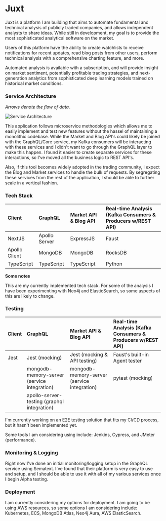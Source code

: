 # Juxt

Juxt is a platform I am building that aims to automate fundamental and technical analysis of publicly traded companies, and allows independent analysts to share ideas. While still in development, my goal is to provide the most sophisticated analytical software on the market.

Users of this platform have the ability to create watchlists to receive notifications for recent updates, read blog posts from other users, perform technical analysis with a comprehensive charting feature, and more.

Automated analysis is available with a subscription, and will provide insight on market sentiment, potentially profitable trading strategies, and next-generation analytics from sophisticated deep learning models trained on historical market conditions.

### Service Architecture

_Arrows denote the flow of data._

![Service Architecture](https://github.com/pererasys/hedger-local/blob/master/docs/resources/architecture.png?raw=true)

This application follows microservice methodologies which allows me to easily implement and test new features without the hassel of maintaining a monolithic codebase. While the Market and Blog API's could likely be joined with the GraphQL/Core service, my Kafka consumers will be interacting with these services and I didn't want to go through the GraphQL layer to make this happen. I found it easier to create separate services for these interactions, so I've moved all the business logic to REST API's.

Also, if this tool becomes widely adopted in the trading community, I expect the Blog and Market services to handle the bulk of requests. By segregating these services from the rest of the application, I should be able to further scale in a vertical fashion.

### Tech Stack

|**Client**|**GraphQL**|**Market API & Blog API**|**Real-time Analysis (Kafka Consumers & Producers w/REST API)**|
|:---|:----|:---|:----|
|NextJS|Apollo Server|ExpressJS|Faust|
|Apollo Client|MongoDB|MongoDB|RocksDB|
|TypeScript|TypeScript|TypeScript|Python|

**Some notes**

This are my currently implemented tech stack. For some of the analysis I have been experimenting with Neo4j and ElasticSearch, so some aspects of this are likely to change.

### Testing

|**Client**|**GraphQL**|**Market API & Blog API**|**Real-time Analysis (Kafka Consumers & Producers w/REST API)**|
|:---|:----|:---|:----|
|Jest|Jest (mocking)|Jest (mocking & API testing)|Faust's built-in Agent tester|
||mongodb-memory-server (service integration)|mongodb-memory-server (service integration)|pytest (mocking)|
||apollo-server-testing (graphql integration)|||

I'm currently working on an E2E testing solution that fits my CI/CD process, but it hasn't been implemented yet.

Some tools I am considering using include: Jenkins, Cypress, and JMeter (performance).

### Monitoring & Logging

Right now I've done an initial monitoring/logging setup in the GraphQL service using Sematext. I've found that their platform is very easy to use and setup, and I should be able to use it with all of my various services once I begin Alpha testing.

### Deployment

I am currently considering my options for deployment. I am going to be using AWS resources, so some options I am considering include: Kubernetes, ECS, MongoDB Atlas, Neo4j Aura, AWS ElasticSearch.
